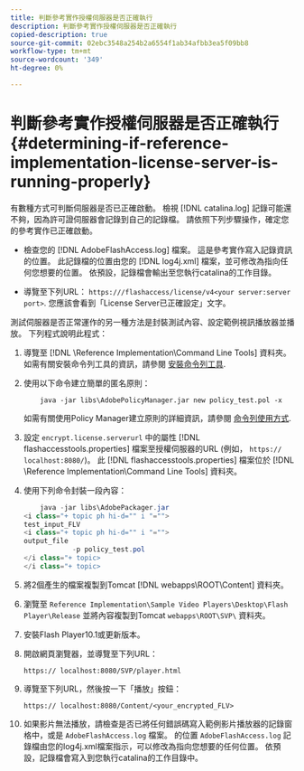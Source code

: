 ```yaml
---
title: 判斷參考實作授權伺服器是否正確執行
description: 判斷參考實作授權伺服器是否正確執行
copied-description: true
source-git-commit: 02ebc3548a254b2a6554f1ab34afbb3ea5f09bb8
workflow-type: tm+mt
source-wordcount: '349'
ht-degree: 0%

---
```


# 判斷參考實作授權伺服器是否正確執行 {#determining-if-reference-implementation-license-server-is-running-properly}

有數種方式可判斷伺服器是否已正確啟動。 檢視 [!DNL catalina.log] 記錄可能還不夠，因為許可證伺服器會記錄到自己的記錄檔。 請依照下列步驟操作，確定您的參考實作已正確啟動。

* 檢查您的 [!DNL AdobeFlashAccess.log] 檔案。 這是參考實作寫入記錄資訊的位置。 此記錄檔的位置由您的 [!DNL log4j.xml] 檔案，並可修改為指向任何您想要的位置。 依預設，記錄檔會輸出至您執行catalina的工作目錄。

* 導覽至下列URL： `https:///flashaccess/license/v4<your server:server port>`. 您應該會看到「License Server已正確設定」文字。

測試伺服器是否正常運作的另一種方法是封裝測試內容、設定範例視訊播放器並播放。 下列程式說明此程式：

1. 導覽至 [!DNL \Reference Implementation\Command Line Tools] 資料夾。 如需有關安裝命令列工具的資訊，請參閱 [安裝命令列工具](../aaxs-reference-implementations/command-line-tools/aaxs-ref-impl-command-line-overview.md#installing-the-command-line-tools).

1. 使用以下命令建立簡單的匿名原則：

   ```
       java -jar libs\AdobePolicyManager.jar new policy_test.pol -x
   ```

   如需有關使用Policy Manager建立原則的詳細資訊，請參閱 [命令列使用方式](../aaxs-reference-implementations/command-line-tools/policy-manager/command-line-usage.md).

1. 設定 `encrypt.license.serverurl` 中的屬性 [!DNL flashaccesstools.properties] 檔案至授權伺服器的URL (例如， `https:// localhost:8080/`)。 此 [!DNL flashaccesstools.properties] 檔案位於 [!DNL \Reference Implementation\Command Line Tools] 資料夾。

1. 使用下列命令封裝一段內容：

   ```java
       java -jar libs\AdobePackager.jar  
   <i class="+ topic ph hi-d="" i "="">
   test_input_FLV  
   <i class="+ topic ph hi-d="" i "="">
   output_file  
               -p policy_test.pol 
   </i class="+ topic> 
   </i class="+ topic>
   ```

1. 將2個產生的檔案複製到Tomcat [!DNL webapps\ROOT\Content] 資料夾。
1. 瀏覽至 `Reference Implementation\Sample Video Players\Desktop\Flash Player\Release` 並將內容複製到Tomcat `webapps\ROOT\SVP\` 資料夾。
1. 安裝Flash Player10.1或更新版本。
1. 開啟網頁瀏覽器，並導覽至下列URL：

   `https:// localhost:8080/SVP/player.html`
1. 導覽至下列URL，然後按一下「播放」按鈕：

   `https:// localhost:8080/Content/<your_encrypted_FLV>`
1. 如果影片無法播放，請檢查是否已將任何錯誤碼寫入範例影片播放器的記錄窗格中，或是 `AdobeFlashAccess.log` 檔案。 的位置 `AdobeFlashAccess.log` 記錄檔由您的log4j.xml檔案指示，可以修改為指向您想要的任何位置。 依預設，記錄檔會寫入到您執行catalina的工作目錄中。
